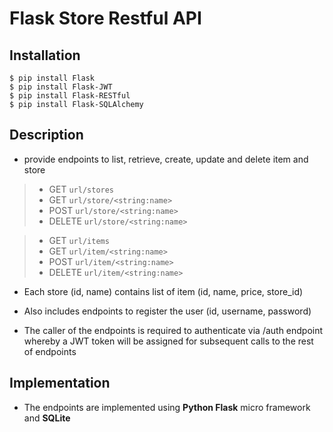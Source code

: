 # Flask Store Restful API

## Installation
```
$ pip install Flask
$ pip install Flask-JWT
$ pip install Flask-RESTful
$ pip install Flask-SQLAlchemy
```

## Description
+ provide endpoints to list, retrieve, create, update and delete item and store

>	- GET `url/stores`
>	- GET `url/store/<string:name>`
>	- POST `url/store/<string:name>`
>	- DELETE `url/store/<string:name>`

>	- GET `url/items`
>	- GET `url/item/<string:name>`
>	- POST `url/item/<string:name>`
>	- DELETE `url/item/<string:name>`


+ Each store (id, name) contains list of item (id, name, price, store_id)

+ Also includes endpoints to register the user (id, username, password)

+ The caller of the endpoints is required to authenticate via /auth endpoint whereby a JWT token will be assigned for subsequent calls to the rest of endpoints

## Implementation
+ The endpoints are implemented using **Python Flask** micro framework and **SQLite**
